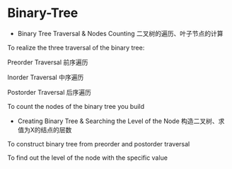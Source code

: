 # Binary-Tree

* Binary Tree Traversal & Nodes Counting  二叉树的遍历、叶子节点的计算

To realize the three traversal of the binary tree:

Preorder Traversal  前序遍历

Inorder Traversal 中序遍历

Postorder Traversal 后序遍历

To count the nodes of the binary tree you build

* Creating Binary Tree & Searching the Level of the Node  构造二叉树、求值为X的结点的层数 

To construct binary tree from preorder and postorder traversal

To find out the level of the node with the specific value

